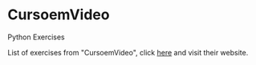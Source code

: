 # CursoemVideo
Python Exercises

List of exercises from "CursoemVideo", click [here](https://cursoemvideo.com) and visit their website.
